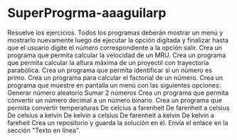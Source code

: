 # SuperProgrma-aaaguilarp
Resuelve los ejercicios. Todos los programas deberán mostrar un menú y mostrarlo nuevamente luego de ejecutar la opción digitada y finalizar hasta que el usuario digite el número correspondiente a la opción salir.
Crea un programa que permita calcular la velocidad de un MRU.
Crea un programa que permita calcular la altura máxima de un proyectil con trayectoria parabólica.
Crea un programa que permita identificar si un número es primo.
Crea un programa para calcular el factorial de un número.
Crea un programa que muestre en pantalla un menú con las siguientes opciones:
Generar número aleatorio
Sumar 2 números
Crea un programa que permita convertir un número decimal  a un número binario.
Crea un programa que permita convertir temperaturas
De celcius a farenheit
De farenheit a celsius
De celsius a kelvin
De kelvin a celsius
De farenheit a kelvin
De kelvin a fareheit
Crea un repositorio y guarda la solución en él.
Envía el enlace en la sección "Texto en línea".
